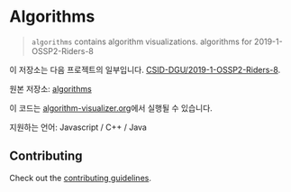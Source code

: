 # Algorithms
> `algorithms` contains algorithm visualizations.
algorithms for 2019-1-OSSP2-Riders-8

이 저장소는 다음 프로젝트의 일부입니다. [CSID-DGU/2019-1-OSSP2-Riders-8](https://github.com/CSID-DGU/2019-1-OSSP2-Riders-8).

원본 저장소: [algorithms](https://github.com/algorithm-visualizer/algorithms)

이 코드는 [algorithm-visualizer.org](https://algorithm-visualizer.org/)에서 실행될 수 있습니다.

지원하는 언어: Javascript / C++ / Java

## Contributing

Check out the [contributing guidelines](https://github.com/algorithm-visualizer/algorithms/blob/master/CONTRIBUTING.md).
